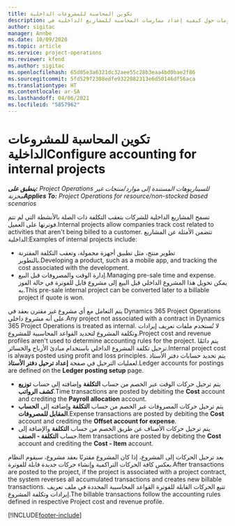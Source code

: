 ```yaml
---
title: تكوين المحاسبة للمشروعات الداخلية
description: يقدم هذا الموضوع معلومات حول كيفية إعداد ممارسات المحاسبة للمشاريع الداخلية في Project Operations.
author: sigitac
manager: Annbe
ms.date: 10/09/2020
ms.topic: article
ms.service: project-operations
ms.reviewer: kfend
ms.author: sigitac
ms.openlocfilehash: 65d05e3a6321dc32aee55c28b3eaa4bd0bae2f86
ms.sourcegitcommit: 5fd529f2308edfe9322082313e6d50146df56aca
ms.translationtype: HT
ms.contentlocale: ar-SA
ms.lasthandoff: 04/06/2021
ms.locfileid: "5857962"
---
```

# <a name="configure-accounting-for-internal-projects"></a><span data-ttu-id="d8a91-103">تكوين المحاسبة للمشروعات الداخلية</span><span class="sxs-lookup"><span data-stu-id="d8a91-103">Configure accounting for internal projects</span></span>

<span data-ttu-id="d8a91-104">_**ينطبق على:** Project Operations للسيناريوهات المستندة إلى موارد/منتجات غير مخزنة‬_</span><span class="sxs-lookup"><span data-stu-id="d8a91-104">_**Applies To:** Project Operations for resource/non-stocked based scenarios_</span></span>

<span data-ttu-id="d8a91-105">تسمح المشاريع الداخلية للشركات بتعقب التكلفة ذات الصلة بالأنشطة التي لم تتم فوترتها على العميل.</span><span class="sxs-lookup"><span data-stu-id="d8a91-105">Internal projects allow companies track cost related to activities that aren't being billed to a customer.</span></span> <span data-ttu-id="d8a91-106">تتضمن الأمثلة عن المشاريع الداخلية:</span><span class="sxs-lookup"><span data-stu-id="d8a91-106">Examples of internal projects include:</span></span>

- <span data-ttu-id="d8a91-107">تطوير منتج، مثل تطبيق أجهزة محمولة، وتعقب التكلفة المقترنة بالتطوير.</span><span class="sxs-lookup"><span data-stu-id="d8a91-107">Developing a product, such as a mobile app, and tracking the cost associated with the development.</span></span>
- <span data-ttu-id="d8a91-108">إدارة الوقت والمصروفات قبل البيع.</span><span class="sxs-lookup"><span data-stu-id="d8a91-108">Managing pre-sale time and expense.</span></span> <span data-ttu-id="d8a91-109">يمكن تحويل هذا المشروع الداخلي قبل البيع إلى مشروع قابل للفوترة في حالة الفوز به.</span><span class="sxs-lookup"><span data-stu-id="d8a91-109">This pre-sale internal project can be converted later to a billable project if quote is won.</span></span>

<span data-ttu-id="d8a91-110">يتم التعامل مع أي مشروع غير مقترن بعقد في Dynamics 365 Project Operations على أنه مشروع داخلي.</span><span class="sxs-lookup"><span data-stu-id="d8a91-110">Any project not associated with a contract in Dynamics 365 Project Operations is treated as internal.</span></span> <span data-ttu-id="d8a91-111">لا تُستخدم ملفات تعريف إيرادات وتكلفة المشروع لتحديد القواعد المحاسبية للمشروع.</span><span class="sxs-lookup"><span data-stu-id="d8a91-111">Project cost and revenue profiles aren't used to determine accounting rules for the project.</span></span> <span data-ttu-id="d8a91-112">يتم دائمًا ترحيل تكلفة المشروع الداخلي باستخدام مبادئ الأرباح والخسائر.</span><span class="sxs-lookup"><span data-stu-id="d8a91-112">Internal project cost is always posted using profit and loss principles.</span></span> <span data-ttu-id="d8a91-113">يتم تحديد حسابات دفتر الأستاذ لعمليات الترحيل في صفحة **إعداد ترحيل دفتر الأستاذ**.</span><span class="sxs-lookup"><span data-stu-id="d8a91-113">Ledger accounts for postings are defined on the **Ledger posting setup** page.</span></span>

- <span data-ttu-id="d8a91-114">يتم ترحيل حركات الوقت عبر الخصم من حساب **التكلفة** وإضافته إلى حساب **توزيع كشف الرواتب**.</span><span class="sxs-lookup"><span data-stu-id="d8a91-114">Time transactions are posted by debiting the **Cost** account and crediting the **Payroll allocation** account.</span></span>
- <span data-ttu-id="d8a91-115">يتم ترحيل حركات المصروفات عبر الخصم من حساب **التكلفة** وإضافته إلى **الحساب المقابل للمصروفات**.</span><span class="sxs-lookup"><span data-stu-id="d8a91-115">Expense transactions are posted by debiting the **Cost** account and crediting the **Offset account for expense**.</span></span>
- <span data-ttu-id="d8a91-116">يتم ترحيل حركات الأصناف عن طريق الخصم من حساب **التكلفة** والإضافة إلى حساب **التكلفة - الصنف**.</span><span class="sxs-lookup"><span data-stu-id="d8a91-116">Item transactions are posted by debiting the **Cost** account and crediting the **Cost - Item** account.</span></span>

<span data-ttu-id="d8a91-117">بعد ترحيل الحركات إلى المشروع، إذا كان المشروع مقترنًا بعقد مشروع، سيقوم النظام بعكس كافة الحركات التراكمية وإنشاء حركات جديدة قابلة للفوترة.</span><span class="sxs-lookup"><span data-stu-id="d8a91-117">After transactions are posted to the project, if the project is associated with a project contract, the system reverses all accumulated transactions and creates new billable transactions.</span></span> <span data-ttu-id="d8a91-118">تتبع الحركات القابلة للفوترة القواعد المحاسبية المحددة في ملف تعريف إيرادات وتكلفة المشروع.</span><span class="sxs-lookup"><span data-stu-id="d8a91-118">The billable transactions follow the accounting rules defined in respective Project cost and revenue profile.</span></span>




[!INCLUDE[footer-include](../includes/footer-banner.md)]
